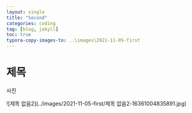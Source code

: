 ```yaml
---
layout: single
title: "Second"
categories: coding
tag: [blog, jekyll]
toc: true
typora-copy-images-to: ..\images\2021-11-05-first
---
```


# 제목

사진

![제목 없음2](../images/2021-11-05-first/제목 없음2-16361004835891.jpg)
